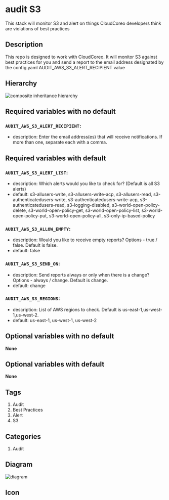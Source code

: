 audit S3
============================
This stack will monitor S3 and alert on things CloudCoreo developers think are violations of best practices


## Description
This repo is designed to work with CloudCoreo. It will monitor S3 against best practices for you and send a report to the email address designated by the config.yaml AUDIT&#95;AWS&#95;S3&#95;ALERT&#95;RECIPIENT value


## Hierarchy
![composite inheritance hierarchy](https://raw.githubusercontent.com/CloudCoreo/audit-aws-s3/master/images/hierarchy.png "composite inheritance hierarchy")



## Required variables with no default

### `AUDIT_AWS_S3_ALERT_RECIPIENT`:
  * description: Enter the email address(es) that will receive notifications. If more than one, separate each with a comma.


## Required variables with default

### `AUDIT_AWS_S3_ALERT_LIST`:
  * description: Which alerts would you like to check for? (Default is all S3 alerts)
  * default: s3-allusers-write, s3-allusers-write-acp, s3-allusers-read, s3-authenticatedusers-write, s3-authenticatedusers-write-acp, s3-authenticatedusers-read, s3-logging-disabled, s3-world-open-policy-delete, s3-world-open-policy-get, s3-world-open-policy-list, s3-world-open-policy-put, s3-world-open-policy-all, s3-only-ip-based-policy

### `AUDIT_AWS_S3_ALLOW_EMPTY`:
  * description: Would you like to receive empty reports? Options - true / false. Default is false.
  * default: false

### `AUDIT_AWS_S3_SEND_ON`:
  * description: Send reports always or only when there is a change? Options - always / change. Default is change.
  * default: change

### `AUDIT_AWS_S3_REGIONS`:
  * description: List of AWS regions to check. Default is us-east-1,us-west-1,us-west-2.
  * default: us-east-1, us-west-1, us-west-2


## Optional variables with no default

**None**


## Optional variables with default

**None**

## Tags
1. Audit
1. Best Practices
1. Alert
1. S3

## Categories
1. Audit



## Diagram
![diagram](https://raw.githubusercontent.com/CloudCoreo/audit-aws-s3/master/images/diagram.png "diagram")


## Icon


